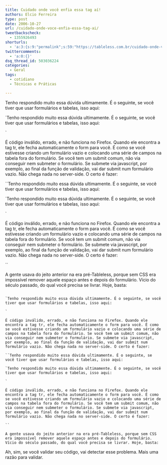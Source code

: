 ```yaml
---
title: Cuidado onde você enfia essa tag aí!
authors: Elcio Ferreira
type: post
date: 2006-10-27
url: /cuidado-onde-voce-enfia-essa-tag-ai/
tweetbackscheck:
  - 1355926493
shorturls:
  - 'a:3:{s:9:"permalink";s:59:"https://tableless.com.br/cuidado-onde-voce-enfia-essa-tag-ai";s:7:"tinyurl";s:26:"https://tinyurl.com/3e5bt5a";s:4:"isgd";s:19:"https://is.gd/t2JAzQ";}'
twittercomments:
  - 'a:0:{}'
dsq_thread_id: 503036224
categories:
  - Geral
tags:
  - cotidiano
  - Técnicas e Práticas

---
```

Tenho respondido muito essa dúvida ultimamente. É o seguinte, se você tiver que usar formulários e tabelas, isso aqui:

`Tenho respondido muito essa dúvida ultimamente. É o seguinte, se você tiver que usar formulários e tabelas, isso aqui:

` 

É código inválido, errado, e não funciona no Firefox. Quando ele encontra a tag tr, ele fecha automaticamente o form para você. É como se você estivesse criando um formulário vazio e colocando uma série de campos na tabela fora do formulário. Se você tem um submit comum, não via conseguir nem submeter o formulário. Se submete via javascript, por exemplo, ao final da função de validação, vai dar submit num formulário vazio. Não chega nada no server-side. O certo é fazer:

``Tenho respondido muito essa dúvida ultimamente. É o seguinte, se você tiver que usar formulários e tabelas, isso aqui:

`Tenho respondido muito essa dúvida ultimamente. É o seguinte, se você tiver que usar formulários e tabelas, isso aqui:

` 

É código inválido, errado, e não funciona no Firefox. Quando ele encontra a tag tr, ele fecha automaticamente o form para você. É como se você estivesse criando um formulário vazio e colocando uma série de campos na tabela fora do formulário. Se você tem um submit comum, não via conseguir nem submeter o formulário. Se submete via javascript, por exemplo, ao final da função de validação, vai dar submit num formulário vazio. Não chega nada no server-side. O certo é fazer:

`` 

A gente usava do jeito anterior na era pré-Tableless, porque sem CSS era impossível remover aquele espaço antes e depois do formulário. Vício do século passado, do qual você precisa se livrar. Hoje, basta:

```Tenho respondido muito essa dúvida ultimamente. É o seguinte, se você tiver que usar formulários e tabelas, isso aqui:

`Tenho respondido muito essa dúvida ultimamente. É o seguinte, se você tiver que usar formulários e tabelas, isso aqui:

` 

É código inválido, errado, e não funciona no Firefox. Quando ele encontra a tag tr, ele fecha automaticamente o form para você. É como se você estivesse criando um formulário vazio e colocando uma série de campos na tabela fora do formulário. Se você tem um submit comum, não via conseguir nem submeter o formulário. Se submete via javascript, por exemplo, ao final da função de validação, vai dar submit num formulário vazio. Não chega nada no server-side. O certo é fazer:

``Tenho respondido muito essa dúvida ultimamente. É o seguinte, se você tiver que usar formulários e tabelas, isso aqui:

`Tenho respondido muito essa dúvida ultimamente. É o seguinte, se você tiver que usar formulários e tabelas, isso aqui:

` 

É código inválido, errado, e não funciona no Firefox. Quando ele encontra a tag tr, ele fecha automaticamente o form para você. É como se você estivesse criando um formulário vazio e colocando uma série de campos na tabela fora do formulário. Se você tem um submit comum, não via conseguir nem submeter o formulário. Se submete via javascript, por exemplo, ao final da função de validação, vai dar submit num formulário vazio. Não chega nada no server-side. O certo é fazer:

`` 

A gente usava do jeito anterior na era pré-Tableless, porque sem CSS era impossível remover aquele espaço antes e depois do formulário. Vício do século passado, do qual você precisa se livrar. Hoje, basta:

``` 

Ah, sim, se você validar seu código, vai detectar esse problema. Mais uma razão para validar.